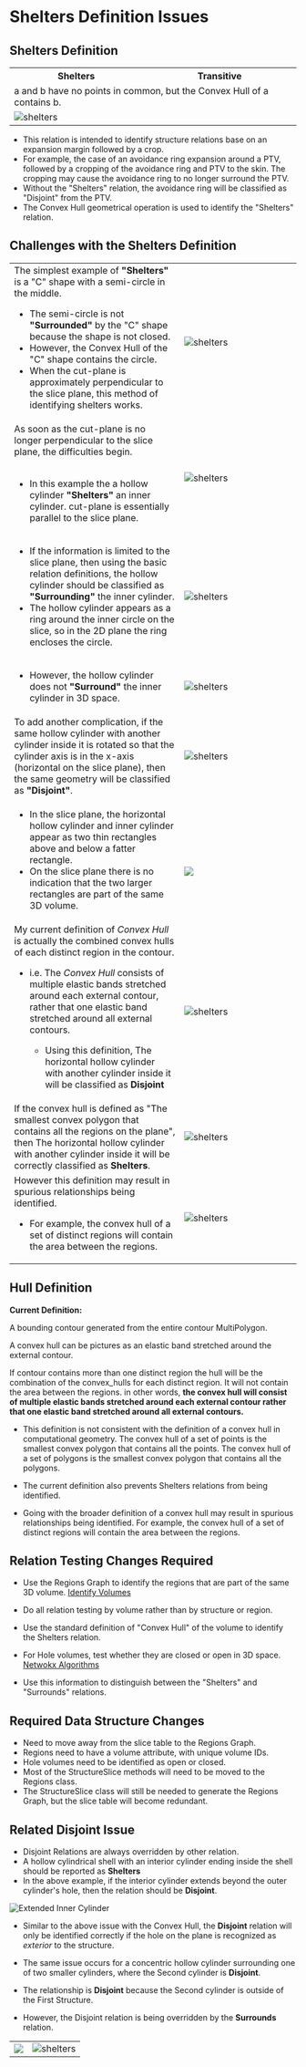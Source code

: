 # Shelters Definition Issues

<link rel="stylesheet" href="relations.css">

## Shelters Definition
<table width="350px">
<tr class="l"><th>Shelters</th><th>Transitive</t></tr>
<td class="d" colspan="2">
<span class="a">a</span> and <span class="b">b</span> have no points in common, but the Convex Hull of <span class="a">a</span> contains <span class="b">b</span>.
</td></tr><tr><td colspan="2">
<img src="../../Images/Relationships/shelters.png" alt="shelters">
</td></tr></table>

- This relation is intended to identify structure relations base on an expansion margin followed by a crop.
- For example, the case of an avoidance ring expansion around a PTV, followed by a cropping of the avoidance ring and PTV to the skin. The cropping may cause the avoidance ring to no longer surround the PTV.
- Without the "Shelters" relation, the avoidance ring will be classified as "Disjoint" from the PTV.
- The Convex Hull geometrical operation is used to identify the "Shelters" relation.



## Challenges with the Shelters Definition
<table>
<tr>
<td width="350">
The simplest example of <b>"Shelters"</b> is a "C" shape with a semi-circle in the
middle.
<ul><li>The semi-circle is not <b>"Surrounded"</b> by the "C" shape because the shape is not closed.  </li>
<li>However, the Convex Hull of
the "C" shape contains the circle.</li>
<li> When the cut-plane is approximately perpendicular to the slice plane, this method of identifying shelters works.</li></ul></td>
<td width="250px">
<img src="../../Images/FreeCAD Images/Sheltered Horizontal cylinder End On View.png" alt="shelters">
</td></tr>
<tr><td width="350">
As soon as the cut-plane is no longer perpendicular to the slice plane, the difficulties begin.<br><br>

<ul><li>In this example the a hollow cylinder <b>"Shelters"</b> an inner cylinder. cut-plane is essentially parallel to the slice plane.</li></ul></td><td width="250px">
<img src="Images/FreeCAD Images/Sheltered cylinder angled view.png" alt="shelters">
</td></tr>
<tr><td width="350">
<ul><li>If the information is limited to the slice plane, then using the basic relation definitions, the hollow cylinder should be classified as <b>"Surrounding"</b> the inner cylinder.</li>
<li> The hollow cylinder appears as a ring around the inner circle on the slice, so in the 2D plane the ring encloses the circle.</li></ul></td><td width="250px"><img src="../../Images/FreeCAD Images/Sheltered cylinder Top View.png" alt="shelters"></td></tr>
<tr><td width="350"><ul><li> However, the hollow cylinder does not <b>"Surround"</b> the inner cylinder in 3D space.</li>
</ul></td>
<td width="250px">
<img src="../../Images/FreeCAD Images/Sheltered cylinder angled view.png" alt="shelters"
></td></tr>
<tr><td width="350">
To add another complication, if the same hollow cylinder with another cylinder inside it is rotated so that the cylinder axis is in the x-axis (horizontal on the slice plane), then the same geometry will be classified as <b>"Disjoint"</b>.</li>
</ul></td>
<td width="250px">
<img src="../../Images/FreeCAD Images/Sheltered Horizontal cylinder Angled View.png" alt="shelters">
</td></tr>
<tr><td width="350">
<ul><li>In the slice plane, the horizontal hollow cylinder and inner cylinder appear as two thin rectangles above and below a fatter rectangle.</li>
<li>On the slice plane there is no indication that the two larger rectangles are part of the same 3D volume.
</td>
<td width="250px">
<br><br>
<img src="../../Images/FreeCAD Images/Sheltered Horizontal cylinder Top View.png"></td>
</tr>
<tr><td width="350">
My current definition of <i>Convex Hull</i> is actually the combined convex hulls of each distinct region in the contour. <br>
<ul><li>i.e. The <i>Convex Hull</i> consists of multiple elastic bands stretched around each
external contour, rather that one elastic band stretched around all external
contours.  </li>
<ul><li>Using this definition, The horizontal hollow cylinder with another
cylinder inside it will be classified as <b>Disjoint</b></td>
<td width="250px"><img src="../../Images/FreeCAD Images/Sheltered Horizontal cylinder Almost Top View.png" alt="shelters"></td>
</tr>
<tr><td width="350">
If the convex hull is defined as "The smallest convex polygon that contains
all the regions on the plane", then The horizontal hollow cylinder with another
cylinder inside it will be correctly classified as <b>Shelters</b>.</td>
<td width="250px"><img src="../../Images/FreeCAD Images/Sheltered Horizontal cylinder With Hull.png" alt="shelters"></td></tr>
<tr><td width="350">
However this definition may result in spurious relationships being identified.
<ul><li>For example, the convex hull of a set of distinct regions will contain
the area between the regions.</ul></td>
<td width="250px">
<img src="../../Images/FreeCAD Images/Three Parallel Cylinders.png" alt="shelters"></td></tr>
</table>

## Hull Definition

**Current Definition:**

A bounding contour generated from the entire contour MultiPolygon.

A convex hull can be pictures as an elastic band stretched around the
external contour.

If contour contains more than one distinct region the hull will be the
combination of the convex_hulls for each distinct region.  It will not
contain the area between the regions.  in other words, **the convex hull
will consist of multiple elastic bands stretched around each external
contour rather that one elastic band stretched around all external
contours.**


- This definition is not consistent with the definition of a convex hull in
  computational geometry.  The convex hull of a set of points is the smallest
  convex polygon that contains all the points.  The convex hull of a set of
  polygons is the smallest convex polygon that contains all the polygons.

- The current definition also prevents Shelters relations from being identified.

- Going with the broader definition of a convex hull may result in spurious
  relationships being identified.  For example, the convex hull of a set of
  distinct regions will contain the area between the regions.


## Relation Testing Changes Required
- Use the Regions Graph to identify the regions that are part of the same
  3D volume.
  [Identify Volumes](https://stackoverflow.com/questions/33088008/fetch-connected-nodes-in-a-networkx-graph)

- Do all relation testing by volume rather than by structure or region.
- Use the standard definition of "Convex Hull" of the volume to
  identify the Shelters relation.
- For Hole volumes, test whether they are closed or open in 3D space.
[Netwokx Algorithms](https://networkx.org/documentation/stable/reference/algorithms/index.html)

- Use this information to distinguish between the "Shelters" and
  "Surrounds" relations.

## Required Data Structure Changes
- Need to move away from the slice table to the Regions Graph.
- Regions need to have a volume attribute, with unique volume IDs.
- Hole volumes need to be identified as open or closed.
- Most of the StructureSlice methods will need to be moved to the
  Regions class.
- The StructureSlice class will still be needed to generate the Regions Graph,
   but the slice table will become redundant.


## Related Disjoint Issue

- Disjoint Relations are always overridden by other relation.
- A hollow cylindrical shell with an interior cylinder ending inside the shell should be reported as **Shelters**
- In the above example, if the interior cylinder extends beyond the outer cylinder's hole, then the relation should be **Disjoint**.

![Extended Inner Cylinder](<../../Images/FreeCAD Images/Extended Inner cylinder.png>)

- Similar to the above issue with the Convex Hull, the **Disjoint** relation will only be identified correctly if the hole on the plane is recognized as *exterior* to the structure.

- The same issue occurs for a concentric hollow cylinder surrounding one of two smaller cylinders, where the Second cylinder is **Disjoint**.
- The relationship is **Disjoint** because the Second cylinder is outside of the First Structure.
- However, the Disjoint relation is being overridden by the **Surrounds** relation.

<table><tr><td>
<img src="../../Images/FreeCAD Images/Disjoint Parallel Cylinders.png">
</td><td>
<img src="../../Images/FreeCAD Images/Disjoint Axial Cylinders.png" alt="shelters">
</td></tr></table>
